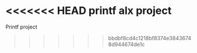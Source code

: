 <<<<<<< HEAD
printf alx project
=======
Printf project
>>>>>>> bbdbf8cd4c1218bf8374e38436748d944674de1c
